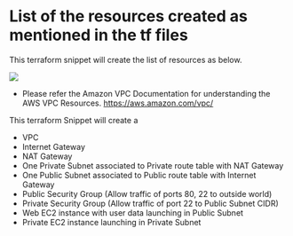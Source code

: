 # List of the resources created as mentioned in the tf files

This terraform snippet will create the list of resources as below.

<img src="https://user-images.githubusercontent.com/34166409/84894637-bbd82180-b0be-11ea-9930-441dd8ab2ae6.png">

* Please refer the Amazon VPC Documentation for understanding the AWS VPC Resources.
https://aws.amazon.com/vpc/

This terraform Snippet will create a
  * VPC
  * Internet Gateway
  * NAT Gateway
  * One Private Subnet associated to Private route table with NAT Gateway
  * One Public Subnet associated to Public route table with Internet Gateway
  * Public Security Group (Allow traffic of ports 80, 22 to outside world)
  * Private Security Group (Allow traffic of port 22 to Public Subnet CIDR)
  * Web EC2 instance with user data launching in Public Subnet
  * Private EC2 instance launching in Private Subnet
